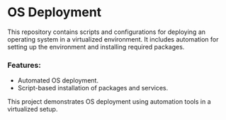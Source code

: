 # OS Deployment

This repository contains scripts and configurations for deploying an operating system in a virtualized environment. It includes automation for setting up the environment and installing required packages.

### Features:
- Automated OS deployment.
- Script-based installation of packages and services.

This project demonstrates OS deployment using automation tools in a virtualized setup.

